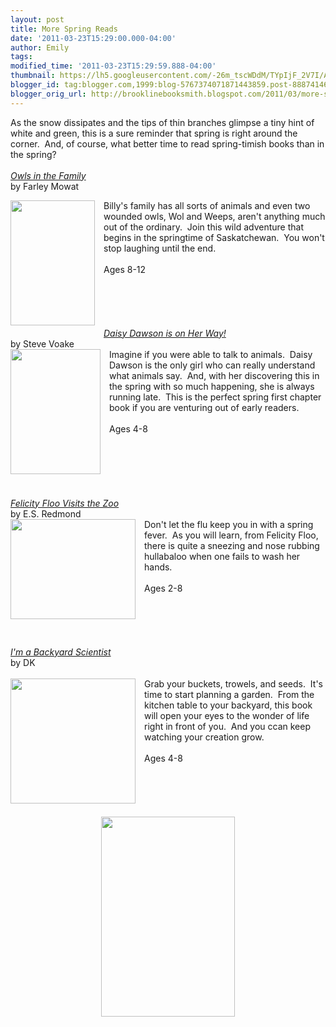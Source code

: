 ```yaml
---
layout: post
title: More Spring Reads
date: '2011-03-23T15:29:00.000-04:00'
author: Emily
tags: 
modified_time: '2011-03-23T15:29:59.888-04:00'
thumbnail: https://lh5.googleusercontent.com/-26m_tscWDdM/TYpIjF_2V7I/AAAAAAAAAO0/VcB705sbqHo/s72-c/mowat+owls+in+the+family.jpg
blogger_id: tag:blogger.com,1999:blog-5767374071871443859.post-8887414679003771528
blogger_orig_url: http://brooklinebooksmith.blogspot.com/2011/03/more-spring-reads.html
---
```


As the snow dissipates and the tips of thin branches glimpse a tiny hint of white and green, this is a sure reminder that spring is right around the corner.&nbsp; And, of course, what better time to read spring-timish books than in the spring?<br /><br /><em><a href="http://www.brooklinebooksmith-shop.com/book/9780440413615">Owls in the Family</a></em><br />by Farley Mowat<br /><div class="separator" style="clear: both; text-align: center;"><a href="https://lh5.googleusercontent.com/-26m_tscWDdM/TYpIjF_2V7I/AAAAAAAAAO0/VcB705sbqHo/s1600/mowat+owls+in+the+family.jpg" imageanchor="1" style="clear: left; cssfloat: left; float: left; margin-bottom: 1em; margin-right: 1em;"><img border="0" height="200" r6="true" src="https://lh5.googleusercontent.com/-26m_tscWDdM/TYpIjF_2V7I/AAAAAAAAAO0/VcB705sbqHo/s200/mowat+owls+in+the+family.jpg" width="135" /></a></div>Billy's family has all sorts of animals and even two wounded&nbsp;owls, Wol and Weeps, aren't anything much out of the ordinary.&nbsp; Join this wild adventure that begins in the springtime of Saskatchewan.&nbsp; You won't stop laughing until the end.<br /><br />Ages 8-12<br /><br /><br /><br /><br /><br /><em><a href="http://www.brooklinebooksmith-shop.com/book/9780763642945">Daisy Dawson is on Her Way!</a></em><br />by Steve Voake<br /><div class="separator" style="clear: both; text-align: center;"><a href="https://lh6.googleusercontent.com/-_E2VOMo71QY/TYpJNk-5O7I/AAAAAAAAAO4/pQqpyZo6VD8/s1600/daisy.jpg" imageanchor="1" style="clear: left; cssfloat: left; float: left; margin-bottom: 1em; margin-right: 1em;"><img border="0" height="200" r6="true" src="https://lh6.googleusercontent.com/-_E2VOMo71QY/TYpJNk-5O7I/AAAAAAAAAO4/pQqpyZo6VD8/s200/daisy.jpg" width="144" /></a></div>Imagine if you were able to talk to animals.&nbsp; Daisy Dawson is the only girl who can really understand what animals say.&nbsp; And, with her discovering this in the spring with so much happening, she is&nbsp;always running late.&nbsp; This is the perfect spring&nbsp;first chapter book if you are&nbsp;venturing out of early readers.<br /><br />Ages 4-8<br /><br /><br /><br /><br /><br /><br /><em><a href="http://www.brooklinebooksmith-shop.com/book/9780763649753">Felicity Floo Visits the Zoo</a></em><br />by E.S. Redmond<br /><div class="separator" style="clear: both; text-align: center;"><a href="https://lh5.googleusercontent.com/-7nwHQiESBAY/TYpJbgFg4wI/AAAAAAAAAO8/LwvaVQYsA0I/s1600/felicity-floo-visits-the-zoo.jpg" imageanchor="1" style="clear: left; cssfloat: left; float: left; margin-bottom: 1em; margin-right: 1em;"><img border="0" height="160" r6="true" src="https://lh5.googleusercontent.com/-7nwHQiESBAY/TYpJbgFg4wI/AAAAAAAAAO8/LwvaVQYsA0I/s200/felicity-floo-visits-the-zoo.jpg" width="200" /></a></div>Don't let the flu keep you in with&nbsp;a spring fever.&nbsp; As you will learn, from Felicity Floo, there is quite a sneezing and nose rubbing hullabaloo when one fails to wash her hands.<br /><br />Ages 2-8<br /><br /><br /><br /><br /><br /><em><a href="http://www.brooklinebooksmith-shop.com/book/9780756663063">I'm a Backyard Scientist</a></em><br />by DK<br /><br /><div class="separator" style="clear: both; text-align: center;"><a href="https://lh6.googleusercontent.com/-y7Oc27vtc10/TYpJku6pUWI/AAAAAAAAAPA/GlsmVCxSJw4/s1600/backyarda.jpg" imageanchor="1" style="clear: left; cssfloat: left; float: left; margin-bottom: 1em; margin-right: 1em;"><img border="0" height="200" r6="true" src="https://lh6.googleusercontent.com/-y7Oc27vtc10/TYpJku6pUWI/AAAAAAAAAPA/GlsmVCxSJw4/s200/backyarda.jpg" width="200" /></a></div>Grab your buckets, trowels, and seeds.&nbsp; It's time to start planning a garden.&nbsp; From the kitchen table to your backyard, this book will open your eyes to the wonder of life right in front of you.&nbsp; And you ccan keep watching your creation grow.<br /><br />Ages 4-8<br /><br /><br /><br /><br /><br /><div class="separator" style="clear: both; text-align: center;"><a href="https://lh4.googleusercontent.com/-ZQtH7sXumcU/TYpJrQ4oSWI/AAAAAAAAAPI/DtBepRlNG74/s1600/March+2011+014.JPG" imageanchor="1" style="margin-left: 1em; margin-right: 1em;"><img border="0" height="320" r6="true" src="https://lh4.googleusercontent.com/-ZQtH7sXumcU/TYpJrQ4oSWI/AAAAAAAAAPI/DtBepRlNG74/s320/March+2011+014.JPG" width="214" /></a></div>